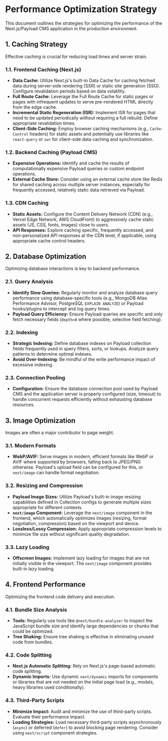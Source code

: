 # Performance Optimization Strategy

This document outlines the strategies for optimizing the performance of the Next.js/Payload CMS application in the production environment.

## 1. Caching Strategy

Effective caching is crucial for reducing load times and server strain.

### 1.1. Frontend Caching (Next.js)

*   **Data Cache:** Utilize Next.js's built-in Data Cache for caching fetched data during server-side rendering (SSR) or static site generation (SSG). Configure revalidation periods based on data volatility.
*   **Full Route Cache:** Leverage the Full Route Cache for static pages or pages with infrequent updates to serve pre-rendered HTML directly from the edge cache.
*   **Incremental Static Regeneration (ISR):** Implement ISR for pages that need to be updated periodically without requiring a full rebuild. Define appropriate revalidation times.
*   **Client-Side Caching:** Employ browser caching mechanisms (e.g., `Cache-Control` headers) for static assets and potentially use libraries like `react-query` or `swr` for client-side data caching and synchronization.

### 1.2. Backend Caching (Payload CMS)

*   **Expensive Operations:** Identify and cache the results of computationally expensive Payload queries or custom endpoint operations.
*   **External Cache Store:** Consider using an external cache store like Redis for shared caching across multiple server instances, especially for frequently accessed, relatively static data retrieved via Payload.

### 1.3. CDN Caching

*   **Static Assets:** Configure the Content Delivery Network (CDN) (e.g., Vercel Edge Network, AWS CloudFront) to aggressively cache static assets (JS, CSS, fonts, images) close to users.
*   **API Responses:** Explore caching specific, frequently accessed, and non-personalized API responses at the CDN level, if applicable, using appropriate cache control headers.

## 2. Database Optimization

Optimizing database interactions is key to backend performance.

### 2.1. Query Analysis

*   **Identify Slow Queries:** Regularly monitor and analyze database query performance using database-specific tools (e.g., MongoDB Atlas Performance Advisor, PostgreSQL `EXPLAIN ANALYZE`) or Payload hooks/plugins to intercept and log query times.
*   **Payload Query Efficiency:** Ensure Payload queries are specific and only fetch necessary fields (`depth=0` where possible, selective field fetching).

### 2.2. Indexing

*   **Strategic Indexing:** Define database indexes on Payload collection fields frequently used in query filters, sorts, or lookups. Analyze query patterns to determine optimal indexes.
*   **Avoid Over-Indexing:** Be mindful of the write performance impact of excessive indexing.

### 2.3. Connection Pooling

*   **Configuration:** Ensure the database connection pool used by Payload CMS and the application server is properly configured (size, timeout) to handle concurrent requests efficiently without exhausting database resources.

## 3. Image Optimization

Images are often a major contributor to page weight.

### 3.1. Modern Formats

*   **WebP/AVIF:** Serve images in modern, efficient formats like WebP or AVIF where supported by browsers, falling back to JPEG/PNG otherwise. Payload's upload field can be configured for this, or `next/image` can handle format negotiation.

### 3.2. Resizing and Compression

*   **Payload Image Sizes:** Utilize Payload's built-in image resizing capabilities defined in Collection configs to generate multiple sizes appropriate for different contexts.
*   **`next/image` Component:** Leverage the `next/image` component in the frontend, which automatically optimizes images (resizing, format negotiation, compression) based on the viewport and device.
*   **Lossless/Lossy Compression:** Apply appropriate compression levels to minimize file size without significant quality degradation.

### 3.3. Lazy Loading

*   **Offscreen Images:** Implement lazy loading for images that are not initially visible in the viewport. The `next/image` component provides built-in lazy loading.

## 4. Frontend Performance

Optimizing the frontend code delivery and execution.

### 4.1. Bundle Size Analysis

*   **Tools:** Regularly use tools like `@next/bundle-analyzer` to inspect the JavaScript bundle size and identify large dependencies or chunks that could be optimized.
*   **Tree Shaking:** Ensure tree shaking is effective in eliminating unused code from bundles.

### 4.2. Code Splitting

*   **Next.js Automatic Splitting:** Rely on Next.js's page-based automatic code splitting.
*   **Dynamic Imports:** Use dynamic `next/dynamic` imports for components or libraries that are not needed on the initial page load (e.g., modals, heavy libraries used conditionally).

### 4.3. Third-Party Scripts

*   **Minimize Impact:** Audit and minimize the use of third-party scripts. Evaluate their performance impact.
*   **Loading Strategies:** Load necessary third-party scripts asynchronously (`async`) or deferred (`defer`) to avoid blocking page rendering. Consider using `next/script` component strategies.